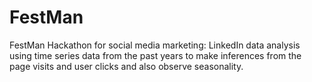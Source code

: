 # FestMan
FestMan Hackathon for social media marketing: LinkedIn data analysis using time series data from the past years to make inferences from the page visits and user clicks and also observe seasonality.
